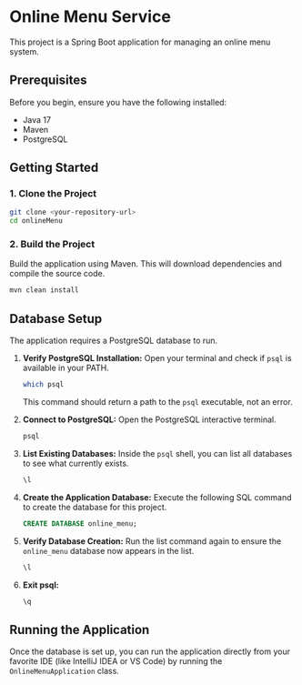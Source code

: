 # Online Menu Service

This project is a Spring Boot application for managing an online menu system.

## Prerequisites

Before you begin, ensure you have the following installed:
*   Java 17
*   Maven
*   PostgreSQL

## Getting Started

### 1. Clone the Project

```bash
git clone <your-repository-url>
cd onlineMenu
```

### 2. Build the Project

Build the application using Maven. This will download dependencies and compile the source code.

```bash
mvn clean install
```

## Database Setup

The application requires a PostgreSQL database to run.

1.  **Verify PostgreSQL Installation:**
    Open your terminal and check if `psql` is available in your PATH.
    ```bash
    which psql
    ```
    This command should return a path to the `psql` executable, not an error.

2.  **Connect to PostgreSQL:**
    Open the PostgreSQL interactive terminal.
    ```bash
    psql
    ```

3.  **List Existing Databases:**
    Inside the `psql` shell, you can list all databases to see what currently exists.
    ```sql
    \l
    ```

4.  **Create the Application Database:**
    Execute the following SQL command to create the database for this project.
    ```sql
    CREATE DATABASE online_menu;
    ```

5.  **Verify Database Creation:**
    Run the list command again to ensure the `online_menu` database now appears in the list.
    ```sql
    \l
    ```

6.  **Exit psql:**
    ```sql
    \q
    ```

## Running the Application

Once the database is set up, you can run the application directly from your favorite IDE (like IntelliJ IDEA or VS Code) by running the `OnlineMenuApplication` class.
